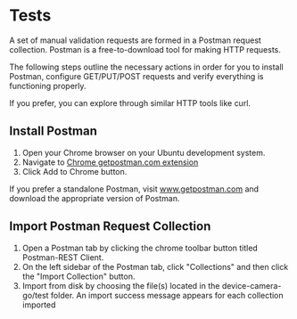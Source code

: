 # Tests

A set of manual validation requests are formed in a Postman request collection. Postman is a free-to-download tool for making HTTP requests.

The following steps outline the necessary actions in order for you to install Postman, configure GET/PUT/POST requests and verify everything is functioning properly.

If you prefer, you can explore through similar HTTP tools like curl.

## Install Postman

1. Open your Chrome browser on your Ubuntu development system.
2. Navigate to [Chrome getpostman.com extension](https://chrome.google.com/webstore/detail/postman/fhbjgbiflinjbdggehcddcbncdddomop?hl=en)
3. Click Add to Chrome button.

If you prefer a standalone Postman, visit www.getpostman.com and download the appropriate version of Postman.

## Import Postman Request Collection

1. Open a Postman tab by clicking the chrome toolbar button titled Postman-REST Client.
2. On the left sidebar of the Postman tab, click "Collections" and then click the "Import Collection" button.
3. Import from disk by choosing the file(s) located in the device-camera-go/test folder. An import success message appears for each collection imported